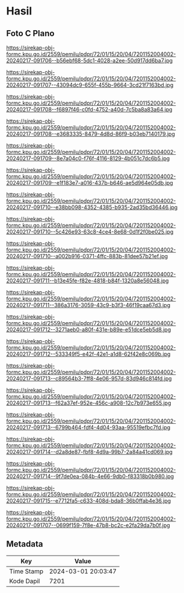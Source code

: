 # Hasil

## Foto C Plano

https://sirekap-obj-formc.kpu.go.id/2559/pemilu/pdpr/72/01/15/20/04/7201152004002-20240217-091706--b56ebf68-5dc1-4028-a2ee-50d917dd6ba7.jpg

https://sirekap-obj-formc.kpu.go.id/2559/pemilu/pdpr/72/01/15/20/04/7201152004002-20240217-091707--43094dc9-655f-455b-9664-3cd21f7163bd.jpg

https://sirekap-obj-formc.kpu.go.id/2559/pemilu/pdpr/72/01/15/20/04/7201152004002-20240217-091708--f6897f46-c0fd-4752-a40d-7c5ba8a83a64.jpg

https://sirekap-obj-formc.kpu.go.id/2559/pemilu/pdpr/72/01/15/20/04/7201152004002-20240217-091708--e3683335-8479-4d8d-86f9-b03eb7140179.jpg

https://sirekap-obj-formc.kpu.go.id/2559/pemilu/pdpr/72/01/15/20/04/7201152004002-20240217-091709--8e7a04c0-f76f-4116-8129-4b051c7dc6b5.jpg

https://sirekap-obj-formc.kpu.go.id/2559/pemilu/pdpr/72/01/15/20/04/7201152004002-20240217-091709--e1f183e7-a016-437b-b646-ae5d964e05db.jpg

https://sirekap-obj-formc.kpu.go.id/2559/pemilu/pdpr/72/01/15/20/04/7201152004002-20240217-091710--e38bb098-4352-4385-b935-2ad35bd36446.jpg

https://sirekap-obj-formc.kpu.go.id/2559/pemilu/pdpr/72/01/15/20/04/7201152004002-20240217-091710--5c426e93-63c8-4ce4-8e68-0d1f2f0be025.jpg

https://sirekap-obj-formc.kpu.go.id/2559/pemilu/pdpr/72/01/15/20/04/7201152004002-20240217-091710--a002b916-0371-4ffc-883b-81dee57b21ef.jpg

https://sirekap-obj-formc.kpu.go.id/2559/pemilu/pdpr/72/01/15/20/04/7201152004002-20240217-091711--b13e45fe-f82e-4818-b84f-1320a8e56048.jpg

https://sirekap-obj-formc.kpu.go.id/2559/pemilu/pdpr/72/01/15/20/04/7201152004002-20240217-091711--386a3176-3059-43c9-b3f3-46f19caa67d3.jpg

https://sirekap-obj-formc.kpu.go.id/2559/pemilu/pdpr/72/01/15/20/04/7201152004002-20240217-091712--3271aeb0-a80f-431e-b89e-e51dce5eb5d8.jpg

https://sirekap-obj-formc.kpu.go.id/2559/pemilu/pdpr/72/01/15/20/04/7201152004002-20240217-091712--533349f5-e42f-42e1-a1d8-62f42e8c069b.jpg

https://sirekap-obj-formc.kpu.go.id/2559/pemilu/pdpr/72/01/15/20/04/7201152004002-20240217-091713--c89564b3-7ff8-4e06-957d-83d946c814fd.jpg

https://sirekap-obj-formc.kpu.go.id/2559/pemilu/pdpr/72/01/15/20/04/7201152004002-20240217-091713--f62a37ef-952e-456c-a908-12c7b973e655.jpg

https://sirekap-obj-formc.kpu.go.id/2559/pemilu/pdpr/72/01/15/20/04/7201152004002-20240217-091713--6799b464-fdf4-4d04-93aa-95519efbc7fd.jpg

https://sirekap-obj-formc.kpu.go.id/2559/pemilu/pdpr/72/01/15/20/04/7201152004002-20240217-091714--d2a8de87-fbf8-4d9a-99b7-2a84a41cd069.jpg

https://sirekap-obj-formc.kpu.go.id/2559/pemilu/pdpr/72/01/15/20/04/7201152004002-20240217-091714--9f7de0ea-084b-4e66-9db0-f83318b0b980.jpg

https://sirekap-obj-formc.kpu.go.id/2559/pemilu/pdpr/72/01/15/20/04/7201152004002-20240217-091715--e7712fa5-c633-408d-bda8-36b0ffab4e36.jpg

https://sirekap-obj-formc.kpu.go.id/2559/pemilu/pdpr/72/01/15/20/04/7201152004002-20240217-091707--0699f159-7f8e-47b8-bc2c-e2fa29da7b0f.jpg


## Metadata

| Key        | Value               |
| ---------- | ------------------- |
| Time Stamp | 2024-03-01 20:03:47 |
| Kode Dapil | 7201                |




